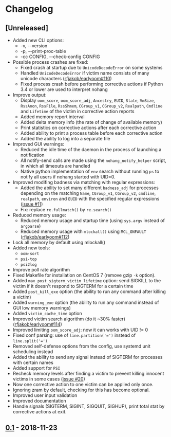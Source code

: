 # Changelog

## [Unreleased]

- Added new CLI options:
    - -v, --version
    - -p, --print-proc-table
    - -cc CONFIG, --check-config CONFIG
- Possible process crashes are fixed:
    - Fixed crash at startup due to `UnicodeDecodeError` on some systems
    - Handled  `UnicodeDecodeError` if victim name consists of many unicode characters ([rfjakob/earlyoom#110](https://github.com/rfjakob/earlyoom/issues/110))
    - Fixed process crash before performing corrective actions if Python 3.4 or lower are used to interpret nohang
- Improve output:
    - Display `oom_score`, `oom_score_adj`, `Ancestry`, `EUID`, `State`, `VmSize`, `RssAnon`, `RssFile`, `RssShmem`, `CGroup_v1`, `CGroup_v2`, `Realpath`, `Cmdline` and `Lifetime` of the victim in corrective action reports
    - Added memory report interval
    - Added delta memory info (the rate of change of available memory)
    - Print statistics on corrective actions after each corrective action
    - Added ability to print a process table before each corrective action
    - Added the ability to log into a separate file
- Improved GUI warnings:
    - Reduced the idle time of the daemon in the process of launching a notification
    - All notify-send calls are made using the `nohang_notify_helper` script, in which all timeouts are handled
    - Native python implementation of `env` search without running `ps` to notify all users if nohang started with UID=0.
- Improved modifing badness via matching with regular expressions:
    - Added the ability to set many different `badness_adj` for processes depending on the matching `Name`, `CGroup_v1`, `CGroup_v2`, `cmdline`, `realpath`, `environ` and `EUID` with the specified regular expressions ([issue #11](https://github.com/hakavlad/nohang/issues/11))
    - Fix: replace `re.fullmatch()` by `re.search()`
- Reduced memory usage:
    - Reduced memory usage and startup time (using `sys.argv` instead of `argparse`)
    - Reduced memory usage with `mlockall()` using `MCL_ONFAULT` ([rfjakob/earlyoom#112](https://github.com/rfjakob/earlyoom/issues/112))
- Lock all memory by default using mlockall()
- Added new tools:
    - `oom-sort`
    - `psi-top`
    - `psi2log`
- Improve poll rate algorithm
- Fixed Makefile for installation on CentOS 7 (remove gzip `-k` option).
- Added `max_post_sigterm_victim_lifetime` option: send SIGKILL to the victim if it doesn't respond to SIGTERM for a certain time
- Added `post_kill_exe` option (the ability to run any command after killing a victim)
- Added `warning_exe` option (the ability to run any command instead of GUI low memory warnings)
- Added `victim_cache_time` option
- Improved victim search algorithm (do it ~30% faster) ([rfjakob/earlyoom#114](https://github.com/rfjakob/earlyoom/issues/114))
- Improved limiting `oom_score_adj`: now it can works with UID != 0
- Fixed conf parsing: use of `line.partition('=')` instead of `line.split('=')`
- Removed self-defense options from the config, use systemd unit scheduling instead
- Added the ability to send any signal instead of SIGTERM for processes with certain names
- Added support for `PSI`
- Recheck memory levels after finding a victim to prevent killing innocent victims in some cases ([issue #20](https://github.com/hakavlad/nohang/issues/20))
- Now one corrective action to one victim can be applied only once.
- Ignoring zram by default, checking for this has become optional.
- Improved user input validation
- Improved documentation
- Handle signals (SIGTERM, SIGINT, SIGQUIT, SIGHUP), print total stat by corrective actions at exit.

## [0.1](https://github.com/hakavlad/nohang/releases/tag/v0.1) - 2018-11-23
